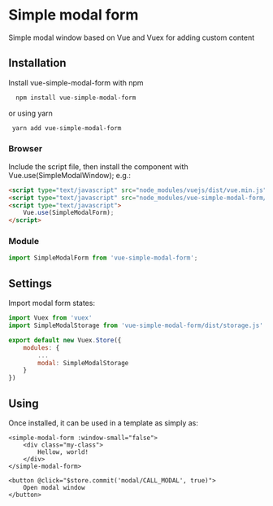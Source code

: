 
# Simple modal form

Simple modal window based on Vue and Vuex for adding custom content


## Installation

Install vue-simple-modal-form with npm

```bash
  npm install vue-simple-modal-form
```
or using yarn
```bash
 yarn add vue-simple-modal-form
```
    
### Browser
Include the script file, then install the component with Vue.use(SimpleModalWindow); e.g.:
```html
<script type="text/javascript" src="node_modules/vuejs/dist/vue.min.js"></script>
<script type="text/javascript" src="node_modules/vue-simple-modal-form/dist/plugin.js"></script>
<script type="text/javascript">
    Vue.use(SimpleModalForm);
</script>
```
### Module
```js
import SimpleModalForm from 'vue-simple-modal-form';
```
## Settings
Import modal form states:
```js
import Vuex from 'vuex'
import SimpleModalStorage from 'vue-simple-modal-form/dist/storage.js'

export default new Vuex.Store({
    modules: {
        ...
        modal: SimpleModalStorage
    }
})
```
## Using
Once installed, it can be used in a template as simply as:
```vue
<simple-modal-form :window-small="false">
    <div class="my-class">
        Hellow, world!
    </div>
</simple-modal-form>
```
```vue
<button @click="$store.commit('modal/CALL_MODAL', true)">
    Open modal window
</button>
```
